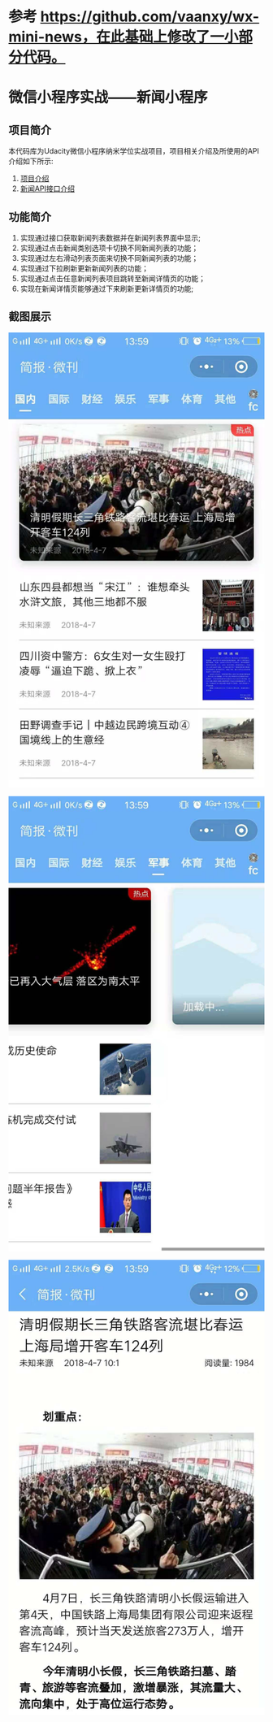 # 参考 https://github.com/vaanxy/wx-mini-news，在此基础上修改了一小部分代码。
# 微信小程序实战——新闻小程序

## 项目简介

本代码库为Udacity微信小程序纳米学位实战项目，项目相关介绍及所使用的API介绍如下所示:

1. [项目介绍](https://github.com/udacity/wmpnd-news)
2. [新闻API接口介绍](https://github.com/udacity/wmpnd-news/blob/master/news_api.md)



## 功能简介

1. 实现通过接口获取新闻列表数据并在新闻列表界面中显示;
2. 实现通过点击新闻类别选项卡切换不同新闻列表的功能；
3. 实现通过左右滑动列表页面来切换不同新闻列表的功能；
4. 实现通过下拉刷新更新新闻列表的功能；
5. 实现通过点击任意新闻列表项目跳转至新闻详情页的功能；
6. 实现在新闻详情页能够通过下来刷新更新详情页的功能;



## 截图展示

![新闻列表](./index.jpeg)

![滑动切换新闻类别](./swipe.jpeg)

![新闻详情页](./details.jpeg)



